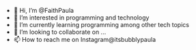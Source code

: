- 👋 Hi, I’m @FaithPaula
- 👀 I’m interested in programming and technology
- 🌱 I’m currently learning programming among other tech topics
- 💞️ I’m looking to collaborate on ...
- 📫 How to reach me on Instagram@itsbubblypaula

<!---
FaithPaula/FaithPaula is a ✨ special ✨ repository because its `README.md` (this file) appears on your GitHub profile.
You can click the Preview link to take a look at your changes.
--->

